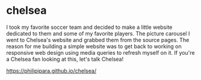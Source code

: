 # chelsea

I took my favorite soccer team and decided to make a little website dedicated to
them and some of my favorite players. The picture carousel I went to Chelsea's
website and grabbed them from the source pages. The reason for me building a simple website was to get back to working on responsive web design using media
queries to refresh myself on it. If you're a Chelsea fan looking at this, let's
talk Chelsea!

https://philipipara.github.io/chelsea/